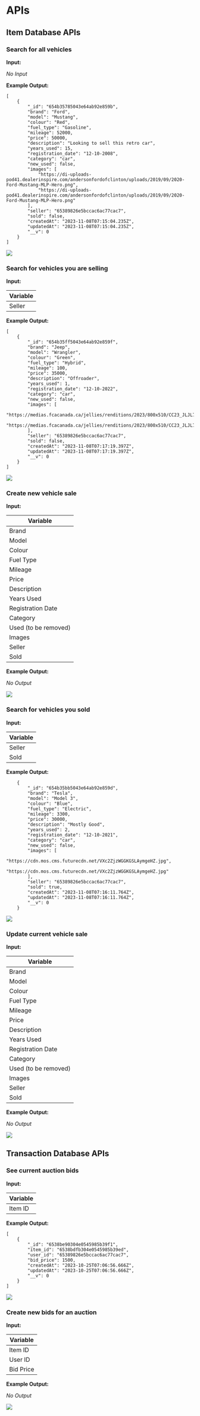 # APIs

## Item Database APIs

### Search for all vehicles

**Input:**

*No Input*

**Example Output:**

```
[
    {
        "_id": "654b35785043e64ab92e859b",
        "brand": "Ford",
        "model": "Mustang",
        "colour": "Red",
        "fuel_type": "Gasoline",
        "mileage": 52000,
        "price": 50000,
        "description": "Looking to sell this retro car",
        "years_used": 15,
        "registration_date": "12-10-2008",
        "category": "car",
        "new_used": false,
        "images": [
            "https://di-uploads-pod41.dealerinspire.com/andersonfordofclinton/uploads/2019/09/2020-Ford-Mustang-MLP-Hero.png",
            "https://di-uploads-pod41.dealerinspire.com/andersonfordofclinton/uploads/2019/09/2020-Ford-Mustang-MLP-Hero.png"
        ],
        "seller": "65389826e5bccac6ac77cac7",
        "sold": false,
        "createdAt": "2023-11-08T07:15:04.235Z",
        "updatedAt": "2023-11-08T07:15:04.235Z",
        "__v": 0
    }
]

```

<img src="flowcharts/allcars.png" />

### Search for vehicles you are selling

**Input:**

| Variable |
|----------|
|Seller|

**Example Output:**

```
[
    {
        "_id": "654b35ff5043e64ab92e859f",
        "brand": "Jeep",
        "model": "Wrangler",
        "colour": "Green",
        "fuel_type": "Hybrid",
        "mileage": 100,
        "price": 35000,
        "description": "Offroader",
        "years_used": 1,
        "registration_date": "12-10-2022",
        "category": "car",
        "new_used": false,
        "images": [
            "https://medias.fcacanada.ca/jellies/renditions/2023/800x510/CC23_JLJL72_2TB_PGG_APA_XXX_XXX_XXX.1aaa5d21f651dcfd23d94bcacebe5ded.png",
            "https://medias.fcacanada.ca/jellies/renditions/2023/800x510/CC23_JLJL72_2TB_PGG_APA_XXX_XXX_XXX.1aaa5d21f651dcfd23d94bcacebe5ded.png"
        ],
        "seller": "65389826e5bccac6ac77cac7",
        "sold": false,
        "createdAt": "2023-11-08T07:17:19.397Z",
        "updatedAt": "2023-11-08T07:17:19.397Z",
        "__v": 0
    }
]
```

<img src="flowcharts/currentcars.png"/>

### Create new vehicle sale

**Input:**

| Variable |
|----------|
|Brand|
|Model|
|Colour|
|Fuel Type|
|Mileage|
|Price|
|Description|
|Years Used|
|Registration Date|
|Category|
|Used (to be removed)| 
|Images|
|Seller|
|Sold|

**Example Output:**

*No Output*

<img src="flowcharts/createcar.png"/>

### Search for vehicles you sold

**Input:**

| Variable |
|----------|
|Seller|
|Sold|

**Example Output:**

```
    {
        "_id": "654b35bb5043e64ab92e859d",
        "brand": "Tesla",
        "model": "Model 3",
        "colour": "Blue",
        "fuel_type": "Electric",
        "mileage": 3300,
        "price": 30000,
        "description": "Mostly Good",
        "years_used": 2,
        "registration_date": "12-10-2021",
        "category": "car",
        "new_used": false,
        "images": [
            "https://cdn.mos.cms.futurecdn.net/VXc2ZjzWGGKGSLAymgeHZ.jpg",
            "https://cdn.mos.cms.futurecdn.net/VXc2ZjzWGGKGSLAymgeHZ.jpg"
        ],
        "seller": "65389826e5bccac6ac77cac7",
        "sold": true,
        "createdAt": "2023-11-08T07:16:11.764Z",
        "updatedAt": "2023-11-08T07:16:11.764Z",
        "__v": 0
    }
```

<img src="flowcharts/pastcars.png">

### Update current vehicle sale

**Input:**

| Variable |
|----------|
|Brand|
|Model|
|Colour|
|Fuel Type|
|Mileage|
|Price|
|Description|
|Years Used|
|Registration Date|
|Category|
|Used (to be removed)| 
|Images|
|Seller|
|Sold|

**Example Output:**

*No Output*

<img src = "flowcharts/updatecar.png"/>

## Transaction Database APIs

### See current auction bids

**Input:**

| Variable |
|----------|
|Item ID|

**Example Output:**

```
[
    {
        "_id": "6538be90304e0545985b39f1",
        "item_id": "6538bdfb304e0545985b39ed",
        "user_id": "65389826e5bccac6ac77cac7",
        "bid_price": 1500,
        "createdAt": "2023-10-25T07:06:56.666Z",
        "updatedAt": "2023-10-25T07:06:56.666Z",
        "__v": 0
    }
]
```

<img src="flowcharts/thetransaction.png"/>

### Create new bids for an auction

**Input:**

| Variable |
|----------|
|Item ID|
|User ID|
|Bid Price|

**Example Output:**

*No Output*

<img src="flowcharts/createtransaction.png"/>
